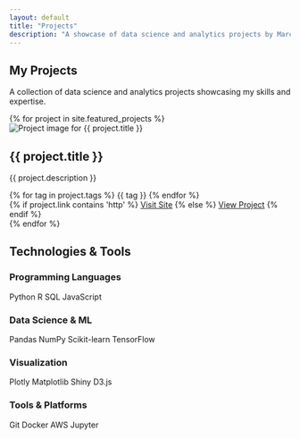 ```yaml
---
layout: default
title: "Projects"
description: "A showcase of data science and analytics projects by Marco Vieto Vega, demonstrating skills in machine learning, analytics, and visualization."
---
```


<div class="projects-page">

<section class="page-header" style="background: url('{{ '/assets/img/projects-bg.jpg' | relative_url }}') center/cover no-repeat;">
  <div class="container">
    <h1 class="page-title">My Projects</h1>
    <p class="page-subtitle">A collection of data science and analytics projects showcasing my skills and expertise.</p>
  </div>
</section>

<section class="projects-section">
  <div class="container">
    <div class="projects-grid">
      {% for project in site.featured_projects %}
      <div class="project-card clickable-card" data-href="{{ project.link }}">
        <div class="project-image">
          <img src="{{ '/assets/img/' | append: project.image | relative_url }}" alt="Project image for {{ project.title }}" loading="lazy">
        </div>
        <div class="project-content">
          <h2 class="project-title">{{ project.title }}</h2>
          <p class="project-description">{{ project.description }}</p>
          <div class="project-tags">
            {% for tag in project.tags %}
            <span class="tag" onclick="event.stopPropagation();">{{ tag }}</span>
            {% endfor %}
          </div>
          <div class="project-links">
            {% if project.link contains 'http' %}
              <a href="{{ project.link }}" target="_blank" class="btn-project">Visit Site</a>
            {% else %}
              <a href="{{ project.link }}" class="btn-project">View Project</a>
            {% endif %}
          </div>
        </div>
      </div>
      {% endfor %}
    </div>
  </div>
</section>

<section class="skills-section">
  <div class="container">
    <h2 class="section-title">Technologies & Tools</h2>
    <div class="skills-grid">
      <div class="skill-category">
        <h3>Programming Languages</h3>
        <div class="skills-list">
          <span class="skill-tag">Python</span>
          <span class="skill-tag">R</span>
          <span class="skill-tag">SQL</span>
          <span class="skill-tag">JavaScript</span>
        </div>
      </div>
      <div class="skill-category">
        <h3>Data Science & ML</h3>
        <div class="skills-list">
          <span class="skill-tag">Pandas</span>
          <span class="skill-tag">NumPy</span>
          <span class="skill-tag">Scikit-learn</span>
          <span class="skill-tag">TensorFlow</span>
        </div>
      </div>
      <div class="skill-category">
        <h3>Visualization</h3>
        <div class="skills-list">
          <span class="skill-tag">Plotly</span>
          <span class="skill-tag">Matplotlib</span>
          <span class="skill-tag">Shiny</span>
          <span class="skill-tag">D3.js</span>
        </div>
      </div>
      <div class="skill-category">
        <h3>Tools & Platforms</h3>
        <div class="skills-list">
          <span class="skill-tag">Git</span>
          <span class="skill-tag">Docker</span>
          <span class="skill-tag">AWS</span>
          <span class="skill-tag">Jupyter</span>
        </div>
      </div>
    </div>
  </div>
</section>

</div>

<script type="application/ld+json">
{
  "@context": "https://schema.org",
  "@type": "ItemList",
  "name": "Featured Projects",
  "itemListElement": [
    {% for project in site.featured_projects %}
    {
      "@type": "CreativeWork",
      "position": {{ forloop.index }},
      "name": "{{ project.title | escape }}",
      "description": "{{ project.description | strip_newlines | escape }}",
      "url": "{{ project.link | absolute_url }}"{% if project.image %},
      "image": "{{ '/assets/img/' | append: project.image | relative_url | absolute_url }}"{% endif %}
    }{% if forloop.last == false %},{% endif %}
    {% endfor %}
  ]
}
</script>
